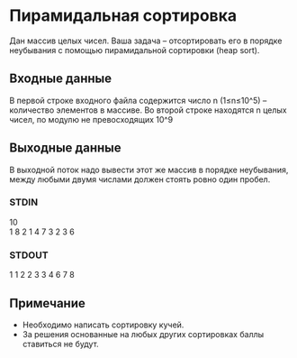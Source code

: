 # Пирамидальная сортировка
Дан массив целых чисел. Ваша задача – отсортировать его в порядке неубывания с помощью пирамидальной сортировки (heap sort).

## Входные данные
В первой строке входного файла содержится число n (1≤n≤10^5) – количество элементов в массиве. Во второй строке находятся n целых чисел, по модулю не превосходящих 10^9
 
## Выходные данные
В выходной поток надо вывести этот же массив в порядке неубывания, между любыми двумя числами должен стоять ровно один пробел.

### STDIN
10  
1 8 2 1 4 7 3 2 3 6

### STDOUT
1 1 2 2 3 3 4 6 7 8

## Примечание
- Необходимо написать сортировку кучей.
- За решения основанные на любых других сортировках баллы ставиться не будут.
